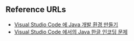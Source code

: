 ## Reference URLs
- [Visual Studio Code 에 Java 개발 환경 만들기](https://soolper.tistory.com/6)
- [Visual Studio Code 에서의 Java 한글 인코딩 문제](https://soolper.tistory.com/7?category=768175)
